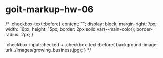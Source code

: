 # goit-markup-hw-06

/* .checkbox-text::before{
content: "";
display: block;
margin-right: 7px;
width: 16px;
height: 15px;
border: 2px solid var(--main-color);
border-radius: 2px;
}

.checkbox-input:checked + .checkbox-text::before{
background-image: url(../images/growing_business.jpg);
} */